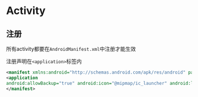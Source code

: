 # Activity

## 注册

所有activity都要在`AndroidManifest.xml`中注册才能生效

注册声明在`<application>`标签内

```xml
<manifest xmlns:android="http://schemas.android.com/apk/res/android" package="com.example.activitytest">
<application
android:allowBackup="true" android:icon="@mipmap/ic_launcher" android:label="@string/app_name" android:roundIcon="@mipmap/ic_launcher_round" android:supportsRtl="true" android:theme="@style/AppTheme"> <activity android:name=".FirstActivity"> </activity> </application>
</manifest>
```

